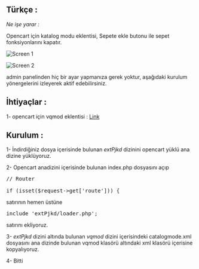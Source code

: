 Türkçe :
---------

*Ne işe yarar :*

Opencart için katalog modu eklentisi, Sepete ekle butonu ile sepet fonksiyonlarını kapatır.

![Screen 1](http://i.imgur.com/tscQuSo.jpg "Screen 1")


![Screen 2](http://i.imgur.com/K5l4CWo.jpg "Screen 2")

admin panelinden hiç bir ayar yapmanıza gerek yoktur, aşağıdaki kurulum yönergelerini izleyerek aktif edebilirsiniz.


İhtiyaçlar :
-----------
1- opencart için vqmod eklentisi : [Link](https://code.google.com/p/vqmod/)


Kurulum :
-----------
1- İndirdiğiniz dosya içerisinde bulunan *extPjkd* dizinini opencart yüklü ana dizine yüklüyoruz.

2- Opencart anadizini içerisinde bulunan index.php dosyasını açıp

<pre>
// Router

if (isset($request->get['route'])) {
</pre>

satırının hemen üstüne

<pre>
include 'extPjkd/loader.php';
</pre>

satırını ekliyoruz.

3- *extPjkd* dizini altında bulunan *vqmod* dizini içerisindeki  catalogmode.xml dosyasını ana dizinde bulunan vqmod klasörü altındaki xml klasörü içerisine kopyalıyoruz.

4- Bitti
